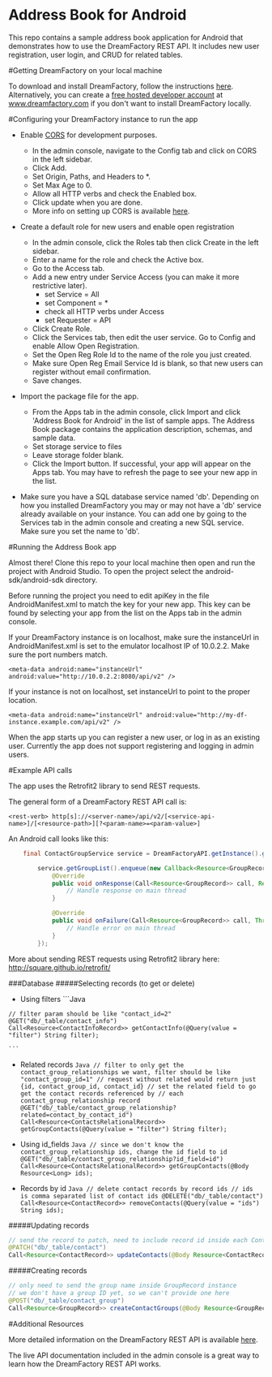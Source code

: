Address Book for Android
========================

This repo contains a sample address book application for Android that demonstrates how to use the DreamFactory REST API. It includes new user registration, user login, and CRUD for related tables.

#Getting DreamFactory on your local machine

To download and install DreamFactory, follow the instructions [here](http://wiki.dreamfactory.com/DreamFactory/Installation). Alternatively, you can create a [free hosted developer account](http://www.dreamfactory.com) at www.dreamfactory.com if you don't want to install DreamFactory locally.

#Configuring your DreamFactory instance to run the app

- Enable [CORS](https://en.wikipedia.org/wiki/Cross-origin_resource_sharing) for development purposes.
    - In the admin console, navigate to the Config tab and click on CORS in the left sidebar.
    - Click Add.
    - Set Origin, Paths, and Headers to *.
    - Set Max Age to 0.
    - Allow all HTTP verbs and check the Enabled box.
    - Click update when you are done.
    - More info on setting up CORS is available [here](http://wiki.dreamfactory.com/DreamFactory/Tutorials/Enabling_CORS_Access).

- Create a default role for new users and enable open registration
    - In the admin console, click the Roles tab then click Create in the left sidebar.
    - Enter a name for the role and check the Active box.
    - Go to the Access tab.
    - Add a new entry under Service Access (you can make it more restrictive later).
        - set Service = All
        - set Component = *
        - check all HTTP verbs under Access
        - set Requester = API
    - Click Create Role.
    - Click the Services tab, then edit the user service. Go to Config and enable Allow Open Registration.
    - Set the Open Reg Role Id to the name of the role you just created.
    - Make sure Open Reg Email Service Id is blank, so that new users can register without email confirmation.
    - Save changes.

- Import the package file for the app.
    - From the Apps tab in the admin console, click Import and click 'Address Book for Android' in the list of sample apps. The Address Book package contains the application description, schemas, and sample data.
    - Set storage service to files
    - Leave storage folder blank.
    - Click the Import button. If successful, your app will appear on the Apps tab. You may have to refresh the page to see your new app in the list.
    
- Make sure you have a SQL database service named 'db'. Depending on how you installed DreamFactory you may or may not have a 'db' service already available on your instance. You can add one by going to the Services tab in the admin console and creating a new SQL service. Make sure you set the name to 'db'.

#Running the Address Book app

Almost there! Clone this repo to your local machine then open and run the project with Android Studio. To open the project select the android-sdk/android-sdk directory.

Before running the project you need to edit apiKey in the file AndroidManifest.xml to match the key for your new app. This key can be found by selecting your app from the list on the Apps tab in the admin console.

If your DreamFactory instance is on localhost, make sure the instanceUrl in AndroidManifest.xml is set to the emulator localhost IP of 10.0.2.2. Make sure the port numbers match.

```<meta-data android:name="instanceUrl" android:value="http://10.0.2.2:8080/api/v2" />```

If your instance is not on localhost, set instanceUrl to point to the proper location.

```<meta-data android:name="instanceUrl" android:value="http://my-df-instance.example.com/api/v2" />```

When the app starts up you can register a new user, or log in as an existing user. Currently the app does not support registering and logging in admin users.

#Example API calls

The app uses the Retrofit2 library to send REST requests.

The general form of a DreamFactory REST API call is:

`<rest-verb> http[s]://<server-name>/api/v2/[<service-api-name>]/[<resource-path>][?<param-name>=<param-value>]`

An Android call looks like this:

```Java
	final ContactGroupService service = DreamFactoryAPI.getInstance().getService(ContactGroupService.class);

        service.getGroupList().enqueue(new Callback<Resource<GroupRecord>>() {
            @Override
            public void onResponse(Call<Resource<GroupRecord>> call, Response<Resource<GroupRecord>> response) {
                // Handle response on main thread
            }

            @Override
            public void onFailure(Call<Resource<GroupRecord>> call, Throwable t) {
            	// Handle error on main thread
            }
        });
```

More about sending REST requests using Retrofit2 library here: http://square.github.io/retrofit/

###Database
#####Selecting records (to get or delete)
   - Using filters
    ```Java
    
    // filter param should be like "contact_id=2"
    @GET("db/_table/contact_info")
    Call<Resource<ContactInfoRecord>> getContactInfo(@Query(value = "filter") String filter);
    
    ```        

   - Related records
    ```Java
    // filter to only get the contact_group_relationships we want, filter should be like "contact_group_id=1"
    // request without related would return just {id, contact_group_id, contact_id}
    // set the related field to go get the contact records referenced by
    // each contact_group_relationship record
    @GET("db/_table/contact_group_relationship?related=contact_by_contact_id")
    Call<Resource<ContactsRelationalRecord>> getGroupContacts(@Query(value = "filter") String filter);
    ```

   - Using id_fields
    ```Java
    // since we don't know the contact_group_relationship ids, change the id field to id
    @GET("db/_table/contact_group_relationship?id_field=id")
    Call<Resource<ContactsRelationalRecord>> getGroupContacts(@Body Resource<Long> ids);
    ```

   - Records by id
    ```Java
    // delete contact records by record ids
    // ids is comma separated list of contact ids
    @DELETE("db/_table/contact")
    Call<Resource<ContactRecord>> removeContacts(@Query(value = "ids") String ids);
    ```

#####Updating records
```Java
// send the record to patch, need to include record id inside each ContactRecord instance
@PATCH("db/_table/contact")
Call<Resource<ContactRecord>> updateContacts(@Body Resource<ContactRecord> contactRecords);
```

#####Creating records
```Java
// only need to send the group name inside GroupRecord instance
// we don't have a group ID yet, so we can't provide one here
@POST("db/_table/contact_group")
Call<Resource<GroupRecord>> createContactGroups(@Body Resource<GroupRecord> records);
```

#Additional Resources

More detailed information on the DreamFactory REST API is available [here](http://wiki.dreamfactory.com/DreamFactory/API).

The live API documentation included in the admin console is a great way to learn how the DreamFactory REST API works.
